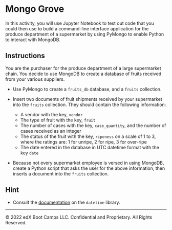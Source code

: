 # Mongo Grove

In this activity, you will use Jupyter Notebook to test out code that you could then use to build a command-line interface application for the produce department of a supermarket by using PyMongo to enable Python to interact with MongoDB.

## Instructions

You are the purchaser for the produce department of a large supermarket chain. You decide to use MongoDB to create a database of fruits received from your various suppliers.

* Use PyMongo to create a `fruits_db` database, and a `fruits` collection.

* Insert two documents of fruit shipments received by your supermarket into the `fruits` collection. They should contain the following information: 
    * A vendor with the key, `vendor`
    * The type of fruit with the key, `fruit`
    * The number of cases with the key, `case_quantity`, and the number of cases received as an integer
    * The status of the fruit with the key, `ripeness` on a scale of 1 to 3, where the ratings are: 1 for unripe, 2 for ripe, 3 for over-ripe
    *  The date entered in the database in UTC datetime format with the key `date` 

* Because not every supermarket employee is versed in using MongoDB, create a Python script that asks the user for the above information, then inserts a document into the `fruits` collection.

## Hint

* Consult the [documentation](https://docs.python.org/3/library/datetime.html) on the `datetime` library.

---

© 2022 edX Boot Camps LLC. Confidential and Proprietary. All Rights Reserved.